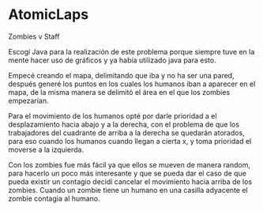 # AtomicLaps
Zombies v Staff

Escogí Java para la realización de este problema porque siempre tuve en la mente hacer uso de gráficos y ya había utilizado java para esto.

Empecé creando el mapa, delimitando que iba y no ha ser una pared, después generé los puntos en los cuales los humanos iban a aparecer en el mapa, de la misma manera se delimitó el área en el que los zombies empezarían.

Para el movimiento de los humanos opté por darle prioridad a el desplazamiento hacia abajo y a la derecha, con el problema de que los trabajadores del cuadrante de arriba a la derecha se quedarán atorados, para eso cuando los humanos cuando llegan a cierta x, y toma prioridad el moverse a la izquierda.

Con los zombies fue más fácil ya que ellos se mueven de manera random, para hacerlo un poco más interesante y que se pueda dar el caso de que pueda existir un contagio decidí cancelar el movimiento hacia arriba de los zombies. Cuando un zombie tiene un humano en una casilla adyacente el zombie contagia al humano.
